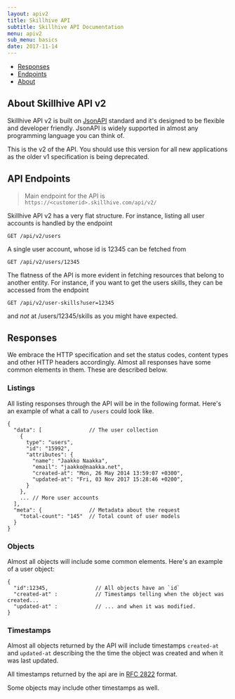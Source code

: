 ```yaml
---
layout: apiv2
title: Skillhive API
subtitle: Skillhive API Documentation
menu: apiv2
sub_menu: basics
date: 2017-11-14
---
```


<div class="pure-menu pure-menu-open pure-menu-horizontal">
    <ul>
        <li><a href="#responses">Responses</a></li>
        <li><a href="#endpoints">Endpoints</a></li>
        <li><a href="#about">About</a></li>
    </ul>
</div>

<h2 id="about">About Skillhive API v2</h2>

Skillhive API v2 is built on [JsonAPI](http://jsonapi.org/) standard and it's designed
to be flexible and developer friendly. JsonAPI is widely supported in almost any programming language you can think of.

This is the v2 of the API. You should use this version for all new applications as the older v1 specification is being deprecated.


<h2 id="endpoints">API Endpoints</h2>

> Main endpoint for the API is `https://<customerid>.skillhive.com/api/v2/`

Skillhive API v2 has a very flat structure. For instance, listing all user accounts
is handled by the endpoint

    GET /api/v2/users

A single user account, whose id is 12345 can be fetched from

    GET /api/v2/users/12345

The flatness of the API is more evident in fetching resources that belong to another entity.
For instance, if you want to get the users skills, they can be accessed from the endpoint

    GET /api/v2/user-skills?user=12345

and *not* at /users/12345/skills as you might have expected.


<h2 id="responses">Responses</h2>

We embrace the HTTP specification and set the status codes, content types
and other HTTP headers accordingly. Almost all responses have some common
elements in them. These are described below.

### Listings

All listing responses through the API will be in the following format. Here's
an example of what a call to `/users` could look like.

    {
      "data": [               // The user collection
        {
          type": "users",
          "id": "15992",
          "attributes": {
            "name": "Jaakko Naakka",
            "email": "jaakko@naakka.net",
            "created-at": "Mon, 26 May 2014 13:59:07 +0300",
            "updated-at": "Fri, 03 Nov 2017 15:28:46 +0200",
          }
        },
        ... // More user accounts
      ],
      "meta": {               // Metadata about the request
        "total-count": "145"  // Total count of user models          
      }
    }

### Objects

Almost all objects will include some common elements. Here's an example of
a user object:

    {
      "id":12345,               // All objects have an `id`
      "created-at" :            // Timestamps telling when the object was created...
      "updated-at" :            // ... and when it was modified.
    }

### Timestamps

Almost all objects returned by the API will include timestamps `created-at` and `updated-at`
describing the the time the object was created and when it was last updated.

All timestamps returned by the api are in [RFC 2822](https://tools.ietf.org/html/rfc2822#page-14) format.

Some objects may include other timestamps as well.
